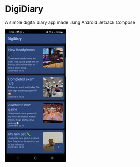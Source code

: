# DigiDiary
A simple digital diary app made using Android Jetpack Compose

<img src="./screenshots/homescreen.jpg" alt="Screnshot of DigiDiary's Home Screen" width="200">